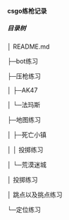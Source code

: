 #### csgo练枪记录

##### 目录树
│  README.md

├─bot练习

├─压枪练习

│  ├─AK47

│  └─法玛斯

├─地图练习

│  ├─死亡小镇

│  │      投掷练习

│  └─荒漠迷城

│          投掷练习

│          跳点以及挑点练习

└─定位练习
